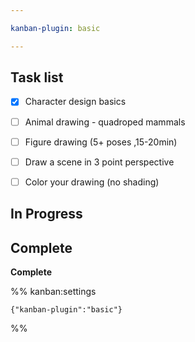 ```yaml
---

kanban-plugin: basic

---
```


## Task list

- [x] Character design basics
- [ ] Animal drawing  - quadroped mammals
- [ ] Figure drawing (5+ poses ,15-20min)
- [ ] Draw a scene in 3 point perspective
- [ ] Color your drawing (no shading)


## In Progress



## Complete

**Complete**




%% kanban:settings
```
{"kanban-plugin":"basic"}
```
%%